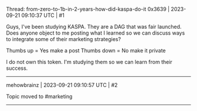 Thread: from-zero-to-1b-in-2-years-how-did-kaspa-do-it
0x3639 | 2023-09-21 09:10:37 UTC | #1

Guys, I've been studying KASPA.  They are a DAG that was fair launched.  Does anyone object to me posting what I learned so we can discuss ways to integrate some of their marketing strategies?

Thumbs up = Yes make a post
Thumbs down = No make it private

I do not own this token.  I'm studying them so we can learn from their success.

-------------------------

mehowbrainz | 2023-09-21 09:10:57 UTC | #2

Topic moved to #marketing

-------------------------

